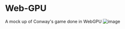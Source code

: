 # Web-GPU
A mock up of Conway's game done in WebGPU
![image](https://github.com/user-attachments/assets/57a33403-1554-42d8-9aa9-0834955bc8eb)
